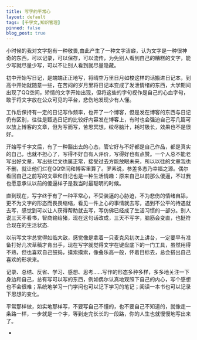 ```yaml
---
title: 写字的平常心
layout: default
tags: [千字文,知识管理]
pinned: false
blog_post: true
---
```




小时候的我对文字抱有一种敬畏,由此产生了一种文字洁癖，认为文字是一种很神奇的东西，可以记录，可以保存，可以流传，为免别人看到自己的糟糕的文字，能少写就尽量少写，可以不让别人看到就尽量隐藏。

初中开始写日记，是端端正正地写，将晴空万里日月如梭这样的话搬进日记本，到高中开始就随意一些，在苦闷的岁月里将日记本变成了发泄情绪的东西，大学期间出现了QQ空间，矫情的文字开始出现，但将这些的字句视作是自己的心血字句，敢于将文字放在公众可见的平台，悲伤地发现少有人懂。

工作后保持有一定的日记写作频率，也开了一个博客，但是发在博客的东西与日记仍有区别，往往是甄选日记的比较好内容发在博客上，有时也会强迫自己写几篇可以放上博客的文章，但为写而写，苦思冥想，绞尽脑汁，耗时极长，效果也不是很好。

开始写千字文后，有了一种豁出去的心态，管它好与不好都是自己作品，都是真实的自己，也就不担心了，写得不好自有人评价，写得好也有点赞。一个人总不能老写出好文章，写出些烂文也属正常，接受过去方能放眼未来，所以以往的文章我也不删，就让他们烂在QQ空间和博客里算了。罗素说，参差多态乃幸福之源。偶尔看回自己之前写的文章和日记也是一种生活情趣：原来自己以前那么傻逼，不过我也愿意承认以前的傻逼样子是我当时最聪明的时候。

直到现在，写字终于有了一种平常心，不受装逼的心胁迫，不为悲伤的情绪自舔，更不为文字的形态而畏畏缩缩，看见一件上心的事情就去写，遇到不公平的待遇就去写，感觉到可以让人获得帮助就去写，写仿佛已经成了生活习惯的一部分。别人说三天不看书，智商输给猪，现在这句话改成，三天不写字，脑筋会变直，也挺符合现在的生活状态.

以前写文字总觉得如临大敌，感觉像是拿着一只麦克风初次上讲台，一定要早有准备打好几次草稿才肯出手，现在写字就觉得文字在键盘底下的一门工具，虽然用得不熟，但也喜欢自己鼓捣，摸索摸索，像叠乐高一般，怀着目标去，总会搭出自己喜欢的形状来。

记录、总结、反省、学习、感想、思考……写作的形态多种多样，多多地关注一下身边和自己，总有写可以写的东西，例如偶尔认真地观照下自己的内心，写个感想也不会很难；系统地学习一门学问也可以记下学习的笔记；阅读一本书也可以记录下思想的变化。

平常那样做，如实地那样写，不要写自己不懂的，也不要自己不知道的，就像走一条路一样，一步就是一个字，等到走完长长的一段路，你的人生也就慢慢地写出来了。


-